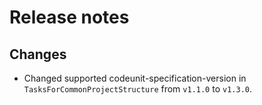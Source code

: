 # Release notes

## Changes

- Changed supported codeunit-specification-version in `TasksForCommonProjectStructure` from `v1.1.0` to `v1.3.0`.
